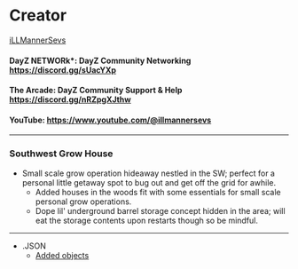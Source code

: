 # Creator
[iLLMannerSevs](https://github.com/iLLMannerSevs)
#### DayZ NETWORk*: DayZ Community Networking       https://discord.gg/sUacYXp
#### The Arcade: DayZ Community Support & Help      https://discord.gg/nRZpgXJthw
#### YouTube:        https://www.youtube.com/@illmannersevs
---

### Southwest Grow House

- Small scale grow operation hideaway nestled in the SW; perfect for a personal little getaway spot to bug out and get off the grid for awhile.
    - Added houses in the woods fit with some essentials for small scale personal grow operations.
    - Dope lil' underground barrel storage concept hidden in the area; will eat the storage contents upon restarts though so be mindful.

---

- .JSON
    - [Added objects](SW_grow_camp.json)